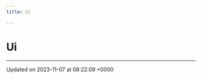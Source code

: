 ```yaml
---
title: Ui

---
```


# Ui








-------------------------------

Updated on 2023-11-07 at 08:22:09 +0000